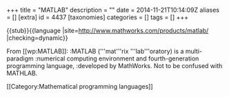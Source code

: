 +++
title = "MATLAB"
description = ""
date = 2014-11-21T10:14:09Z
aliases = []
[extra]
id = 4437
[taxonomies]
categories = []
tags = []
+++

{{stub}}{{language
|site=http://www.mathworks.com/products/matlab/
|checking=dynamic}}

From [[wp:MATLAB]]:
:MATLAB ('''mat'''rix '''lab'''oratory) is a multi-paradigm
:numerical computing environment and fourth-generation programming language,
:developed by MathWorks.
Not to be confused with MATHLAB.

[[Category:Mathematical programming languages]]
